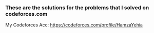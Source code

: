 ### These are the solutions for the problems that I solved on codeforces.com

My Codeforces Acc: https://codeforces.com/profile/HamzaYehia

